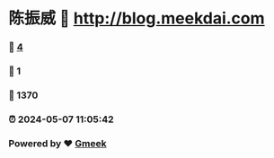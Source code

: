 # 陈振威 :link: http://blog.meekdai.com 
### :page_facing_up: [4](http://blog.meekdai.com/tag.html) 
### :speech_balloon: 1 
### :hibiscus: 1370 
### :alarm_clock: 2024-05-07 11:05:42 
### Powered by :heart: [Gmeek](https://github.com/Meekdai/Gmeek)
